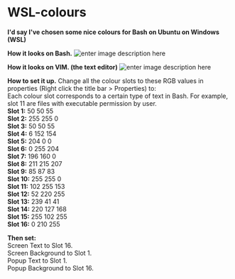 # WSL-colours
**I'd say I've chosen some nice colours for Bash on Ubuntu on Windows (WSL)**

**How it looks on Bash.**
![enter image description here](https://i.imgur.com/cc1Blke.png)

**How it looks on VIM. (the text editor)**
![enter image description here](https://i.imgur.com/g6uBJlZ.png)


**How to set it up.**
Change all the colour slots to these RGB values in properties (Right click the title bar > Properties) to:  
Each colour slot corresponds to a certain type of text in Bash. For example, slot 11 are files with executable permission by user.  
**Slot 1:** 50 50 55  
**Slot 2:** 255 255 0  
**Slot 3:** 50 50 55  
**Slot 4:** 6 152 154  
**Slot 5:** 204 0 0  
**Slot 6:** 0 255 204  
**Slot 7:** 196 160 0  
**Slot 8:** 211 215 207  
**Slot 9:** 85 87 83  
**Slot 10:** 255 255 0  
**Slot 11:** 102 255 153  
**Slot 12:** 52 220 255  
**Slot 13:** 239 41 41  
**Slot 14:** 220 127 168  
**Slot 15:** 255 102 255  
**Slot 16:** 0 210 255  

**Then set:**  
Screen Text to Slot 16.  
Screen Background to Slot 1.  
Popup Text to Slot 1.  
Popup Background to Slot 16.  
